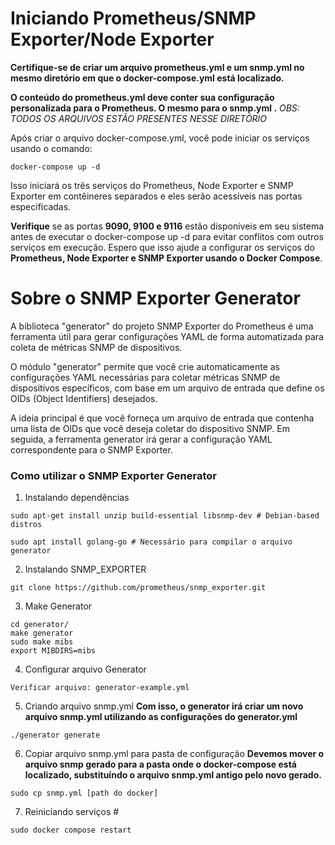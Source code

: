   
  

# Iniciando Prometheus/SNMP Exporter/Node Exporter 

**Certifique-se de criar um arquivo prometheus.yml e um snmp.yml no mesmo diretório em que o docker-compose.yml está localizado.**

**O conteúdo do prometheus.yml deve conter sua configuração personalizada para o Prometheus.
O mesmo para o snmp.yml .**
*OBS: TODOS OS ARQUIVOS ESTÃO PRESENTES NESSE DIRETÓRIO*
  

Após criar o arquivo docker-compose.yml, você pode iniciar os serviços usando o comando:
```
docker-compose up -d
```
  

Isso iniciará os três serviços do Prometheus, Node Exporter e SNMP Exporter em contêineres separados e eles serão acessíveis nas portas especificadas.

**Verifique** se as portas **9090, 9100 e 9116** estão disponíveis em seu sistema antes de executar o docker-compose up -d para evitar conflitos com outros serviços em execução.
Espero que isso ajude a configurar os serviços do **Prometheus, Node Exporter e SNMP Exporter usando o Docker Compose**.

  


  

# Sobre o SNMP Exporter Generator

A biblioteca "generator" do projeto SNMP Exporter do Prometheus é uma ferramenta útil para gerar configurações YAML de forma automatizada para coleta de métricas SNMP de dispositivos.

O módulo "generator" permite que você crie automaticamente as configurações YAML necessárias para coletar métricas SNMP de dispositivos específicos, com base em um arquivo de entrada que define os OIDs (Object Identifiers) desejados.

  

A ideia principal é que você forneça um arquivo de entrada que contenha uma lista de OIDs
que você deseja coletar do dispositivo SNMP. Em seguida, a ferramenta generator irá gerar a configuração YAML correspondente para o SNMP Exporter.

  
  

### Como utilizar o SNMP Exporter Generator
1. Instalando dependências 
```
sudo apt-get install unzip build-essential libsnmp-dev # Debian-based distros

sudo apt install golang-go # Necessário para compilar o arquivo generator
```
  

2. Instalando SNMP_EXPORTER
```
git clone https://github.com/prometheus/snmp_exporter.git
```
  
3. Make Generator
```
cd generator/
make generator
sudo make mibs
export MIBDIRS=mibs
```
  
 4. Configurar arquivo Generator
 ```
Verificar arquivo: generator-example.yml
```

5. Criando arquivo snmp.yml
**Com isso, o generator irá criar um novo arquivo snmp.yml utilizando as configurações do generator.yml**

```
./generator generate
```
  
6. Copiar arquivo snmp.yml para pasta de configuração
**Devemos mover o arquivo snmp gerado para a pasta onde o docker-compose está localizado, substituíndo o arquivo snmp.yml antigo pelo novo gerado.**

```
sudo cp snmp.yml [path do docker]

```

7. Reiniciando serviços #
```
sudo docker compose restart
```